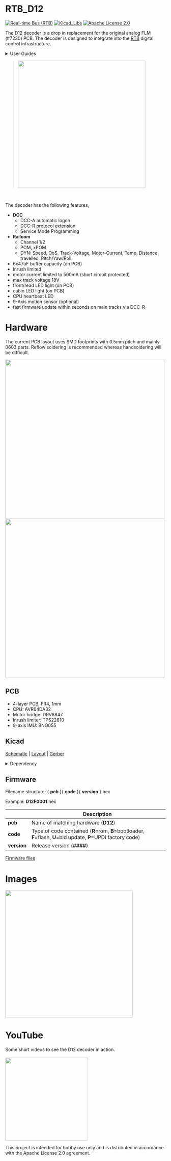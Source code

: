 # RTB_D12
[![Real-time Bus (RTB)](https://img.shields.io/badge/RTB_Project-FF6699)](https://www.rtb4dcc.de)
[![Kicad_Libs](https://img.shields.io/badge/Kicad_Libs-29C7FF)](https://github.com/git4dcc/RTB_SamacSys)
[![Apache License 2.0](https://img.shields.io/badge/license-Apache%20License%202.0-lightgray)](https://www.apache.org/licenses/LICENSE-2.0)

The D12 decoder is a drop in replacement for the original analog FLM (#7230) PCB. The decoder is designed to integrate into the [RTB](https://rtb4dcc.de/concept/) digital control infrastructure.

<details>
<summary>User Guides</summary>

- User Guide - DE
- [User Guide - EN](https://rtb4dcc.de/rtb_decoder_reference_en/)

</details>

> <img src="https://www.spurweite-n.de/NDBPics/Fleischmann/7230ID453056678--2.jpeg" width=400>
<br>

The decoder has the following features,
- **DCC**
  - DCC-A automatic logon
  - DCC-R protocol extension
  - Service Mode Programming
- **Railcom**
  - Channel 1/2
  - POM, xPOM
  - DYN: Speed, QoS, Track-Voltage, Motor-Current, Temp, Distance travelled, Pitch/Yaw/Roll
- 6x47uF buffer capacity (on PCB)
- Inrush limited
- motor current limited to 500mA (short circuit protected)
- max track voltage 18V
- front/read LED light (on PCB)
- cabin LED light (on PCB)
- CPU heartbeat LED
- 9-Axis motion sensor (optional)
- fast firmware update within seconds on main tracks via DCC-R

# Hardware
The current PCB layout uses SMD footprints with 0.5mm pitch and mainly 0603 parts. Reflow soldering is recommended whereas handsoldering will be difficult.

<img src="https://rtb4dcc.de/wp-content/uploads/2023/06/D12_top.jpg" width=500><img src="https://rtb4dcc.de/wp-content/uploads/2023/06/D12_btm.jpg" width=500>

## PCB
- 4-layer PCB, FR4, 1mm
- CPU: AVR64DA32
- Motor bridge: DRV8847
- Inrush limiter: TPS22810
- 9-axis IMU: BNO055

## Kicad
[Schematic](doc/D12_schematic.pdf) | [Layout](doc/D12_layout.pdf) | [Gerber](gerber)

<details>
<summary>Dependency</summary>
<br>

:yellow_circle: Requires my Kicad project library [RTB_SamacSys](https://github.com/git4dcc/RTB_SamacSys) in the same directory tree.

</details>

## Firmware
Filename structure: { **pcb** }{ **code** }{ **version** }.hex

Example: **D12F0001**.hex

|   | Description |
| --- | --- |
| **pcb** | Name of matching hardware (**D12**) |
| **code** | Type of code contained (**R**=rom, **B**=bootloader, **F**=flash, **U**=bld update, **P**=UPDI factory code) |
| **version** | Release version (**####**) |

[Firmware files](firmware)

# Images
<img src=https://rtb4dcc.de/wp-content/uploads/2024/04/D12_2-300x165.jpg width=400>

# YouTube
Some short videos to see the D12 decoder in action.<br><br>
[<img src="https://img.youtube.com/vi/G0pOsj4374I/0.jpg" width=260>](https://youtu.be/G0pOsj4374I)

This project is intended for hobby use only and is distributed in accordance with the Apache License 2.0 agreement.
